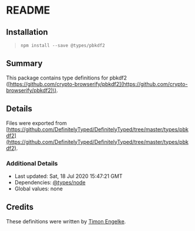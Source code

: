 # README

## Installation

> `npm install --save @types/pbkdf2`

## Summary

This package contains type definitions for pbkdf2 \([https://github.com/crypto-browserify/pbkdf2](https://github.com/crypto-browserify/pbkdf2)\).

## Details

Files were exported from [https://github.com/DefinitelyTyped/DefinitelyTyped/tree/master/types/pbkdf2](https://github.com/DefinitelyTyped/DefinitelyTyped/tree/master/types/pbkdf2).

### Additional Details

* Last updated: Sat, 18 Jul 2020 15:47:21 GMT
* Dependencies: [@types/node](https://npmjs.com/package/@types/node)
* Global values: none

## Credits

These definitions were written by [Timon Engelke](https://github.com/timonegk).

